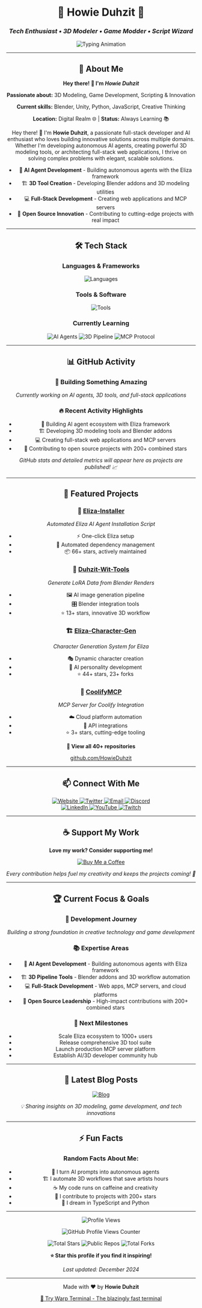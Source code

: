 <div align="center">

# 🌟 Howie Duhzit 🌟
### *Tech Enthusiast • 3D Modeler • Game Modder • Script Wizard*

<div align="center">
  <img src="https://readme-typing-svg.herokuapp.com/?font=Fira+Code&weight=600&size=24&duration=3000&pause=1000&color=00FF41&center=true&vCenter=true&width=600&lines=3D+Modeling+%E2%9C%A8;Game+Modding+%F0%9F%8E%AE;Scripting+%F0%9F%92%BB;Innovation+%F0%9F%A7%A0;Creativity+%E2%9C%A8;Problem+Solving+%F0%9F%A4%94" alt="Typing Animation" />
</div>

---

## 🚀 About Me

<div align="center">
  <p><strong>Hey there! 👋 I'm <em>Howie Duhzit</em></strong></p>
  <p><strong>Passionate about:</strong> 3D Modeling, Game Development, Scripting & Innovation</p>
  <p><strong>Current skills:</strong> Blender, Unity, Python, JavaScript, Creative Thinking</p>
  <p><strong>Location:</strong> Digital Realm 🌐 | <strong>Status:</strong> Always Learning 📚</p>
</div>

Hey there! 👋 I'm **Howie Duhzit**, a passionate full-stack developer and AI enthusiast who loves building innovative solutions across multiple domains. Whether I'm developing autonomous AI agents, creating powerful 3D modeling tools, or architecting full-stack web applications, I thrive on solving complex problems with elegant, scalable solutions.

- 🤖 **AI Agent Development** - Building autonomous agents with the Eliza framework
- 🏗️ **3D Tool Creation** - Developing Blender addons and 3D modeling utilities
- 💻 **Full-Stack Development** - Creating web applications and MCP servers
- 🚀 **Open Source Innovation** - Contributing to cutting-edge projects with real impact

---

## 🛠️ Tech Stack

<div align="center">

### **Languages & Frameworks**
<p align="center">
  <img src="https://skillicons.dev/icons?i=typescript,python,javascript,html,css,nodejs,react,blender" alt="Languages" />
</p>

### **Tools & Software**
<p align="center">
  <img src="https://skillicons.dev/icons?i=vscode,blender,git,github,docker,linux,ai" alt="Tools" />
</p>

### **Currently Learning**
<div align="center">
  <img src="https://img.shields.io/badge/-Advanced%20AI%20Agents-FF6B35?style=flat&logo=openai&logoColor=white" alt="AI Agents" />
  <img src="https://img.shields.io/badge/-3D%20Pipeline%20Automation-000000?style=flat&logo=blender&logoColor=white" alt="3D Pipeline" />
  <img src="https://img.shields.io/badge/-MCP%20Protocol-FF6B35?style=flat&logo=github&logoColor=white" alt="MCP Protocol" />
</div>

</div>

---

## 📊 GitHub Activity

<div align="center">

### **🚀 Building Something Amazing**
*Currently working on AI agents, 3D tools, and full-stack applications*

### **🔥 Recent Activity Highlights**
- 🤖 Building AI agent ecosystem with Eliza framework
- 🏗️ Developing 3D modeling tools and Blender addons
- 💻 Creating full-stack web applications and MCP servers
- 🌟 Contributing to open source projects with 200+ combined stars

*GitHub stats and detailed metrics will appear here as projects are published! 📈*

</div>

---

## 🌟 Featured Projects

<div align="center">

### 🤖 **[Eliza-Installer](https://github.com/HowieDuhzit/Eliza-Installer)**
*Automated Eliza AI Agent Installation Script*
- ⚡ One-click Eliza setup
- 🔧 Automated dependency management
- 📦 66+ stars, actively maintained

### 🎨 **[Duhzit-Wit-Tools](https://github.com/HowieDuhzit/Duhzit-Wit-Tools)**
*Generate LoRA Data from Blender Renders*
- 🖼️ AI image generation pipeline
- 🎛️ Blender integration tools
- ⭐ 13+ stars, innovative 3D workflow

### 🏗️ **[Eliza-Character-Gen](https://github.com/HowieDuhzit/Eliza-Character-Gen)**
*Character Generation System for Eliza*
- 🎭 Dynamic character creation
- 🤖 AI personality development
- ⭐ 44+ stars, 23+ forks

### 🔧 **[CoolifyMCP](https://github.com/HowieDuhzit/CoolifyMCP)**
*MCP Server for Coolify Integration*
- ☁️ Cloud platform automation
- 🔗 API integrations
- ⭐ 3+ stars, cutting-edge tooling

</div>

<div align="center">
  <p><strong>🔗 View all 40+ repositories</strong></p>
  <p><a href="https://github.com/HowieDuhzit?tab=repositories" target="_blank">github.com/HowieDuhzit</a></p>
</div>

---

## 📫 Connect With Me

<div align="center">
  <a href="https://howieduhzit.best" target="_blank">
    <img src="https://img.shields.io/badge/-🌐%20Website-000000?style=for-the-badge&logo=About.me&logoColor=white" alt="Website" />
  </a>
  <a href="https://twitter.com/HowieDuhzit" target="_blank">
    <img src="https://img.shields.io/badge/-🐦%20Twitter-1DA1F2?style=for-the-badge&logo=twitter&logoColor=white" alt="Twitter" />
  </a>
  <a href="mailto:Contact@HowieDuhzit.Best" target="_blank">
    <img src="https://img.shields.io/badge/-📧%20Email-D14836?style=for-the-badge&logo=gmail&logoColor=white" alt="Email" />
  </a>
  <a href="https://discord.gg/HowieDuhzit" target="_blank">
    <img src="https://img.shields.io/badge/-💬%20Discord-5865F2?style=for-the-badge&logo=discord&logoColor=white" alt="Discord" />
  </a>
</div>

<div align="center">
  <a href="https://www.linkedin.com/in/howieduhzit" target="_blank">
    <img src="https://img.shields.io/badge/-💼%20LinkedIn-0077B5?style=for-the-badge&logo=linkedin&logoColor=white" alt="LinkedIn" />
  </a>
  <a href="https://youtube.com/@HowieDuhzit" target="_blank">
    <img src="https://img.shields.io/badge/-📺%20YouTube-FF0000?style=for-the-badge&logo=youtube&logoColor=white" alt="YouTube" />
  </a>
  <a href="https://twitch.tv/HowieDuhzit" target="_blank">
    <img src="https://img.shields.io/badge/-🎮%20Twitch-9146FF?style=for-the-badge&logo=twitch&logoColor=white" alt="Twitch" />
  </a>
</div>

---

## ☕ Support My Work

<div align="center">
  <p><strong>Love my work? Consider supporting me!</strong></p>

  <a href="https://www.buymeacoffee.com/howieduhzit" target="_blank">
    <img src="https://img.shields.io/badge/-Buy%20me%20an%20energy%20drink-FFDD00?style=for-the-badge&logo=buy-me-a-coffee&logoColor=black" alt="Buy Me a Coffee" />
  </a>

  <p><em>Every contribution helps fuel my creativity and keeps the projects coming! 🚀</em></p>
</div>

---

## 🏆 Current Focus & Goals

<div align="center">

### **🎯 Development Journey**
*Building a strong foundation in creative technology and game development*

### **📚 Expertise Areas**
- 🤖 **AI Agent Development** - Building autonomous agents with Eliza framework
- 🏗️ **3D Pipeline Tools** - Blender addons and 3D workflow automation
- 💻 **Full-Stack Development** - Web apps, MCP servers, and cloud platforms
- 🚀 **Open Source Leadership** - High-impact contributions with 200+ combined stars

### **🌟 Next Milestones**
- Scale Eliza ecosystem to 1000+ users
- Release comprehensive 3D tool suite
- Launch production MCP server platform
- Establish AI/3D developer community hub

</div>

---

## 📝 Latest Blog Posts

<div align="center">
  <a href="https://howieduhzit.best/blog" target="_blank">
    <img src="https://img.shields.io/badge/-📝%20Read%20My%20Blog-000000?style=for-the-badge&logo=hashnode&logoColor=white" alt="Blog" />
  </a>
</div>

*💡 Sharing insights on 3D modeling, game development, and tech innovations*

---

## ⚡ Fun Facts

<div align="center">

### **Random Facts About Me:**
- 🤖 I turn AI prompts into autonomous agents
- 🏗️ I automate 3D workflows that save artists hours
- ☕ My code runs on caffeine and creativity
- 🚀 I contribute to projects with 200+ stars
- 💭 I dream in TypeScript and Python

</div>

---

<div align="center">
  <img src="https://komarev.com/ghpvc/?username=HowieDuhzit&color=00FF41&style=flat-square" alt="Profile Views" />
  <p><img src="https://hits.seeyoufarm.com/api/count/incr/badge.svg?url=https%3A%2F%2Fgithub.com%2FHowieDuhzit&count_bg=%2300FF41&title_bg=%23555555&icon=github.svg&icon_color=%23FFFFFF&title=GitHub+Profile+Views&edge_flat=false" alt="GitHub Profile Views Counter" /></p>
</div>

<div align="center">
  <p>
    <img src="https://img.shields.io/badge/Total_Stars-200+-blue?style=flat&logo=github" alt="Total Stars" />
    <img src="https://img.shields.io/badge/Public_Repos-40+-green?style=flat&logo=github" alt="Public Repos" />
    <img src="https://img.shields.io/badge/Total_Forks-50+-orange?style=flat&logo=github" alt="Total Forks" />
  </p>
</div>

<div align="center">
  <p><strong>⭐ Star this profile if you find it inspiring!</strong></p>
  <p><em>Last updated: December 2024</em></p>
</div>

---

<div align="center">
  <p>Made with ❤️ by <strong>Howie Duhzit</strong></p>
  <p>
    <a href="https://app.warp.dev/referral/3E9X3D" target="_blank">
      🚀 Try Warp Terminal - The blazingly fast terminal
    </a>
  </p>
</div>

</div>
